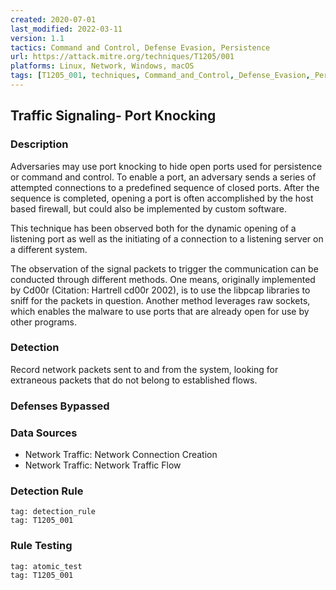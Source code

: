 ```yaml
---
created: 2020-07-01
last_modified: 2022-03-11
version: 1.1
tactics: Command and Control, Defense Evasion, Persistence
url: https://attack.mitre.org/techniques/T1205/001
platforms: Linux, Network, Windows, macOS
tags: [T1205_001, techniques, Command_and_Control,_Defense_Evasion,_Persistence]
---
```


## Traffic Signaling- Port Knocking

### Description

Adversaries may use port knocking to hide open ports used for persistence or command and control. To enable a port, an adversary sends a series of attempted connections to a predefined sequence of closed ports. After the sequence is completed, opening a port is often accomplished by the host based firewall, but could also be implemented by custom software.

This technique has been observed both for the dynamic opening of a listening port as well as the initiating of a connection to a listening server on a different system.

The observation of the signal packets to trigger the communication can be conducted through different methods. One means, originally implemented by Cd00r (Citation: Hartrell cd00r 2002), is to use the libpcap libraries to sniff for the packets in question. Another method leverages raw sockets, which enables the malware to use ports that are already open for use by other programs.

### Detection

Record network packets sent to and from the system, looking for extraneous packets that do not belong to established flows.

### Defenses Bypassed



### Data Sources

  - Network Traffic: Network Connection Creation
  -  Network Traffic: Network Traffic Flow
### Detection Rule

```query
tag: detection_rule
tag: T1205_001
```

### Rule Testing

```query
tag: atomic_test
tag: T1205_001
```
